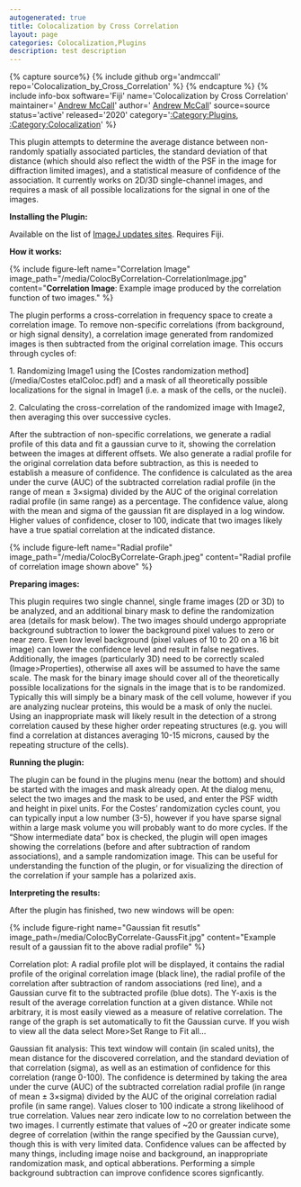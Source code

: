 ```yaml
---
autogenerated: true
title: Colocalization by Cross Correlation
layout: page
categories: Colocalization,Plugins
description: test description
---
```



{% capture source%}
{% include github org='andmccall' repo='Colocalization\_by\_Cross\_Correlation' %}
{% endcapture %}
{% include info-box software='Fiji' name='Colocalization by Cross Correlation' maintainer=' [Andrew McCall](https://imagej.net/User:Amccall)' author=' [Andrew McCall](https://imagej.net/User:Amccall)' source=source status='active' released='2020' category='[:Category:Plugins](Category_Plugins), [:Category:Colocalization](Category_Colocalization)' %}

This plugin attempts to determine the average distance between non-randomly spatially associated particles, the standard deviation of that distance (which should also reflect the width of the PSF in the image for diffraction limited images), and a statistical measure of confidence of the association. It currently works on 2D/3D single-channel images, and requires a mask of all possible localizations for the signal in one of the images.

**Installing the Plugin:**

Available on the list of [ImageJ updates sites](Update_Sites). Requires Fiji.

**How it works:**

{% include figure-left name="Correlation Image" image_path="/media/ColocByCorrelation-CorrelationImage.jpg" content="**Correlation Image**: Example image produced by the correlation function of two images." %}

The plugin performs a cross-correlation in frequency space to create a correlation image. To remove non-specific correlations (from background, or high signal density), a correlation image generated from randomized images is then subtracted from the original correlation image. This occurs through cycles of:

1\. Randomizing Image1 using the [Costes randomization method](/media/Costes etalColoc.pdf) and a mask of all theoretically possible localizations for the signal in Image1 (i.e. a mask of the cells, or the nuclei).

2\. Calculating the cross-correlation of the randomized image with Image2, then averaging this over successive cycles.

After the subtraction of non-specific correlations, we generate a radial profile of this data and fit a gaussian curve to it, showing the correlation between the images at different offsets. We also generate a radial profile for the original correlation data before subtraction, as this is needed to establish a measure of confidence. The confidence is calculated as the area under the curve (AUC) of the subtracted correlation radial profile (in the range of mean ± 3×sigma) divided by the AUC of the original correlation radial profile (in same range) as a percentage. The confidence value, along with the mean and sigma of the gaussian fit are displayed in a log window. Higher values of confidence, closer to 100, indicate that two images likely have a true spatial correlation at the indicated distance.

{% include figure-left name="Radial profile" image_path="/media/ColocByCorrelate-Graph.jpeg" content="Radial profile of correlation image shown above" %}

**Preparing images:**

This plugin requires two single channel, single frame images (2D or 3D) to be analyzed, and an additional binary mask to define the randomization area (details for mask below). The two images should undergo appropriate background subtraction to lower the background pixel values to zero or near zero. Even low level background (pixel values of 10 to 20 on a 16 bit image) can lower the confidence level and result in false negatives. Additionally, the images (particularly 3D) need to be correctly scaled (Image&gt;Properties), otherwise all axes will be assumed to have the same scale. The mask for the binary image should cover all of the theoretically possible localizations for the signals in the image that is to be randomized. Typically this will simply be a binary mask of the cell volume, however if you are analyzing nuclear proteins, this would be a mask of only the nuclei. Using an inappropriate mask will likely result in the detection of a strong correlation caused by these higher order repeating structures (e.g. you will find a correlation at distances averaging 10-15 microns, caused by the repeating structure of the cells).

**Running the plugin:**

The plugin can be found in the plugins menu (near the bottom) and should be started with the images and mask already open. At the dialog menu, select the two images and the mask to be used, and enter the PSF width and height in pixel units. For the Costes’ randomization cycles count, you can typically input a low number (3-5), however if you have sparse signal within a large mask volume you will probably want to do more cycles. If the “Show intermediate data” box is checked, the plugin will open images showing the correlations (before and after subtraction of random associations), and a sample randomization image. This can be useful for understanding the function of the plugin, or for visualizing the direction of the correlation if your sample has a polarized axis.

**Interpreting the results:**

After the plugin has finished, two new windows will be open:

{% include figure-right name="Gaussian fit resutls" image_path=/media/ColocByCorrelate-GaussFit.jpg" content="Example result of a gaussian fit to the above radial profile" %}

Correlation plot: A radial profile plot will be displayed, it contains the radial profile of the original correlation image (black line), the radial profile of the correlation after subtraction of random associations (red line), and a Gaussian curve fit to the subtracted profile (blue dots). The Y-axis is the result of the average correlation function at a given distance. While not arbitrary, it is most easily viewed as a measure of relative correlation. The range of the graph is set automatically to fit the Gaussian curve. If you wish to view all the data select More&gt;Set Range to Fit all…

Gaussian fit analysis: This text window will contain (in scaled units), the mean distance for the discovered correlation, and the standard deviation of that correlation (sigma), as well as an estimation of confidence for this correlation (range 0-100). The confidence is determined by taking the area under the curve (AUC) of the subtracted correlation radial profile (in range of mean ± 3×sigma) divided by the AUC of the original correlation radial profile (in same range). Values closer to 100 indicate a strong likelihood of true correlation. Values near zero indicate low to no correlation between the two images. I currently estimate that values of \~20 or greater indicate some degree of correlation (within the range specified by the Gaussian curve), though this is with very limited data. Confidence values can be affected by many things, including image noise and background, an inappropriate randomization mask, and optical abberations. Performing a simple background subtraction can improve confidence scores signficantly.

 
